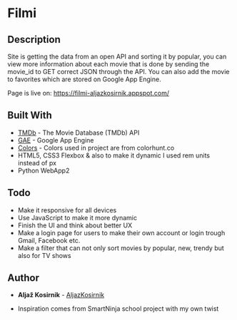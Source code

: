 # Filmi

## Description

Site is getting the data from an open API and sorting it by popular, you can view more information about each movie that is done by sending the movie_id to GET correct JSON through the API. You can also add the movie to favorites which are stored on Google App Engine.

Page is live on: https://filmi-aljazkosirnik.appspot.com/

## Built With

* [TMDb](https://developers.themoviedb.org/3/getting-started/introduction) - The Movie Database (TMDb) API
* [GAE](https://cloud.google.com/appengine/) - Google App Engine
* [Colors](https://colorhunt.co/palette/13712) - Colors used in project are from colorhunt.co
* HTML5, CSS3 Flexbox & also to make it dynamic I used rem units instead of px
* Python WebApp2

## Todo

* Make it responsive for all devices
* Use JavaScript to make it more dynamic
* Finish the UI and think about better UX
* Make a login page for users to make their own account or login trough Gmail, Facebook etc.
* Make a filter that can not only sort movies by popular, new, trendy but also for TV shows 


## Author

* **Aljaž Kosirnik** - [AljazKosirnik](https://github.com/aljazkosirnik)


* Inspiration comes from SmartNinja school project with my own twist
